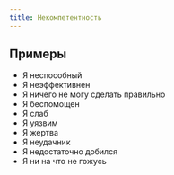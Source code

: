 ```yaml
---
title: Некомпетентность
---
```

## Примеры
- Я неспособный
- Я неэффективнен
- Я ничего не могу сделать правильно
- Я беспомощен
- Я слаб
- Я уязвим
- Я жертва
- Я неудачник
- Я недостаточно добился
- Я ни на что не гожусь
